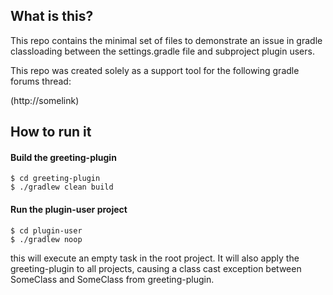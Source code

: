 ## What is this?
This repo contains the minimal set of files to demonstrate an issue in gradle classloading 
between the settings.gradle file and subproject plugin users. 

This repo was created solely as a support tool for the following gradle forums thread: 

(http://somelink)

## How to run it

#### Build the greeting-plugin

    $ cd greeting-plugin
    $ ./gradlew clean build

#### Run the plugin-user project

    $ cd plugin-user
    $ ./gradlew noop

this will execute an empty task in the root project. It will also apply the greeting-plugin 
to all projects, causing a class cast exception between SomeClass and SomeClass from 
greeting-plugin. 

